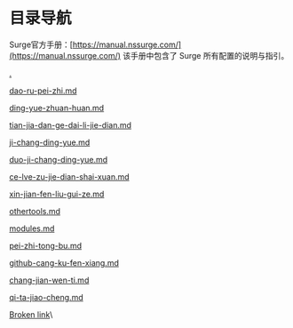 # 目录导航

Surge官方手册：[https://manual.nssurge.com/](https://manual.nssurge.com/) 该手册中包含了 Surge 所有配置的说明与指引。

[.](./ "mention")

[dao-ru-pei-zhi.md](basic/dao-ru-pei-zhi.md "mention")

[ding-yue-zhuan-huan.md](basic/ding-yue-zhuan-huan.md "mention")

[tian-jia-dan-ge-dai-li-jie-dian.md](basic/tian-jia-dan-ge-dai-li-jie-dian.md "mention")

[ji-chang-ding-yue.md](basic/ji-chang-ding-yue.md "mention")

[duo-ji-chang-ding-yue.md](basic/duo-ji-chang-ding-yue.md "mention")

[ce-lve-zu-jie-dian-shai-xuan.md](basic/ce-lve-zu-jie-dian-shai-xuan.md "mention")

[xin-jian-fen-liu-gui-ze.md](basic/xin-jian-fen-liu-gui-ze.md "mention")

[othertools.md](othertools.md "mention")

[modules.md](modules.md "mention")

[pei-zhi-tong-bu.md](pei-zhi-tong-bu.md "mention")

[github-cang-ku-fen-xiang.md](github-cang-ku-fen-xiang.md "mention")

[chang-jian-wen-ti.md](chang-jian-wen-ti.md "mention")

[qi-ta-jiao-cheng.md](qi-ta-jiao-cheng.md "mention")

[Broken link](broken-reference "mention")\




